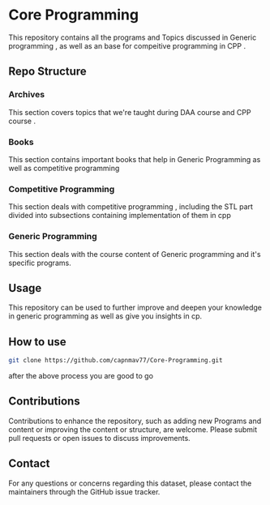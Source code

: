 # Core Programming 
This repository contains all the programs and Topics discussed in Generic programming , as well as an base for compeitive programming in CPP . 

## Repo Structure

### Archives 
This section covers topics that we're taught during DAA course and CPP course .

### Books 
This section contains important books that help in Generic Programming as well as competitive programming 

### Competitive Programming 
This section deals with competitive programming , including the STL part divided into subsections containing implementation of them in cpp 

### Generic Programming 
This section deals with the course content of Generic programming and it's specific programs. 

## Usage 
This repository can be used to further improve and deepen your knowledge in generic programming as well as give you insights in cp. 

## How to use 
``` bash
git clone https://github.com/capnmav77/Core-Programming.git
```
after the above process you are good to go 

## Contributions 
Contributions to enhance the repository, such as adding new Programs and content or improving the content or structure, are welcome. Please submit pull requests or open issues to discuss improvements.

## Contact
For any questions or concerns regarding this dataset, please contact the maintainers through the GitHub issue tracker.
